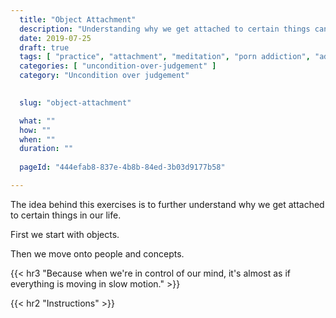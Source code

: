 ```yaml
---
  title: "Object Attachment"
  description: "Understanding why we get attached to certain things can help us better understand what our brain does when we get attached."
  date: 2019-07-25
  draft: true
  tags: [ "practice", "attachment", "meditation", "porn addiction", "addiction", "awareness", "awareness exercises", "perspective", "nofap", "neverfap", "neverfap deluxe" ]
  categories: [ "uncondition-over-judgement" ]
  category: "Uncondition over judgement"

  
  slug: "object-attachment"

  what: ""
  how: ""
  when: ""
  duration: ""
  
  pageId: "444efab8-837e-4b8b-84ed-3b03d9177b58"

---
```


<!-- {{< hr2 "Context" >}} -->


The idea behind this exercises is to further understand why we get attached to certain things in our life.

First we start with objects. 

Then we move onto people and concepts. 


{{< hr3 "Because when we're in control of our mind, it's almost as if everything is moving in slow motion." >}}


{{< hr2 "Instructions" >}}




<!-- 
{{< hr2 "Additional Resources" >}}  -->

<!-- maybe link to other  -->

